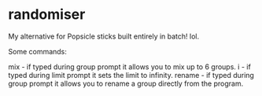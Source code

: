 # randomiser
My alternative for Popsicle sticks built entirely in batch! lol.

Some commands:

mix - if typed during group prompt it allows you to mix up to 6 groups.
i - if typed during limit prompt it sets the limit to infinity.
rename - if typed during group prompt it allows you to rename a group directly from the program. 
